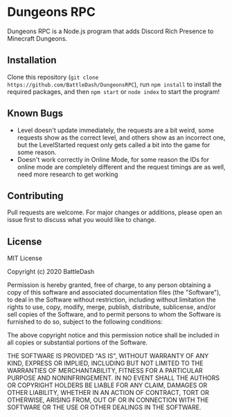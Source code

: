 # Dungeons RPC

Dungeons RPC is a Node.js program that adds Discord Rich Presence to Minecraft Dungeons.

## Installation

Clone this repository (`git clone https://github.com/BattleDash/DungeonsRPC`), run `npm install` to install the required packages, and then `npm start` or `node index` to start the program!

## Known Bugs

- Level doesn't update immediately, the requests are a bit weird, some requests show as the correct level, and others show as an incorrect one, but the LevelStarted request only gets called a bit into the game for some reason.
- Doesn't work correctly in Online Mode, for some reason the IDs for online mode are completely different and the request timings are as well, need more research to get working

## Contributing
Pull requests are welcome. For major changes or additions, please open an issue first to discuss what you would like to change.

## License
MIT License

Copyright (c) 2020 BattleDash

Permission is hereby granted, free of charge, to any person obtaining a copy
of this software and associated documentation files (the "Software"), to deal
in the Software without restriction, including without limitation the rights
to use, copy, modify, merge, publish, distribute, sublicense, and/or sell
copies of the Software, and to permit persons to whom the Software is
furnished to do so, subject to the following conditions:

The above copyright notice and this permission notice shall be included in all
copies or substantial portions of the Software.

THE SOFTWARE IS PROVIDED "AS IS", WITHOUT WARRANTY OF ANY KIND, EXPRESS OR
IMPLIED, INCLUDING BUT NOT LIMITED TO THE WARRANTIES OF MERCHANTABILITY,
FITNESS FOR A PARTICULAR PURPOSE AND NONINFRINGEMENT. IN NO EVENT SHALL THE
AUTHORS OR COPYRIGHT HOLDERS BE LIABLE FOR ANY CLAIM, DAMAGES OR OTHER
LIABILITY, WHETHER IN AN ACTION OF CONTRACT, TORT OR OTHERWISE, ARISING FROM,
OUT OF OR IN CONNECTION WITH THE SOFTWARE OR THE USE OR OTHER DEALINGS IN THE
SOFTWARE.
